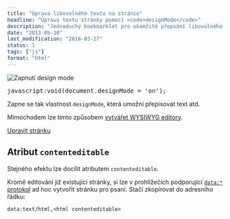 ```yaml
---
title: "Úprava libovolného textu na stránce"
headline: "Úprava textu stránky pomocí <code>designMode</code>"
description: "Jednoduchý bookmarklet pro okamžité přepsání libovolného textu na stránce."
date: "2013-05-10"
last_modification: "2016-03-27"
status: 1
tags: ["js"]
format: "html"
---
```


<p><img class="border" src="/files/uprava-stranky-designmode/designmode.png" alt="Zapnutí design mode"></p>








<pre>javascript:void(document.designMode = 'on');</pre>

<p>Zapne se tak vlastnost <code>designMode</code>, která umožní přepisovat text atd.</p>

<p>Mimochodem lze tímto způsobem <a href="/vlastni-wysiwyg">vytvářet WYSIWYG editory</a>.</p>

<div class="live">
  <p>
    <a class="button" href="javascript:void(document.designMode = 'on')">
      Upravit stránku
    </a>
  </p>
</div>



<h2 id="contenteditable">Atribut <code>contenteditable</code></h2>

<p>Stejného efektu lze docílit atributem <code>contenteditable</code>.</p>

<p>Kromě editování již existující stránky, si lze v prohlížečích podporující <a href="/data-uri"><code>data:*</code> protokol</a> ad hoc vytvořit stránku pro psaní. Stačí zkopírovat do adresního řádku:</p>

<pre><code>data:text/html,&lt;html contenteditable></code></pre>